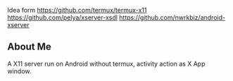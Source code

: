 
Idea form 
https://github.com/termux/termux-x11
https://github.com/pelya/xserver-xsdl 
https://github.com/nwrkbiz/android-xserver

## About Me
A X11 server run on Android without termux, activity action as X App window.
